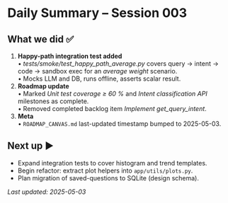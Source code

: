 # Daily Summary – Session 003

## What we did ✅
1. **Happy-path integration test added**  
   • *tests/smoke/test_happy_path_average.py* covers query → intent → code → sandbox exec for an *average weight* scenario.  
   • Mocks LLM and DB, runs offline, asserts scalar result.  
2. **Roadmap update**  
   • Marked *Unit test coverage ≥ 60 %* and *Intent classification API* milestones as complete.  
   • Removed completed backlog item *Implement get_query_intent*.  
3. **Meta**  
   • `ROADMAP_CANVAS.md` last-updated timestamp bumped to 2025-05-03.

## Next up ▶️
- Expand integration tests to cover histogram and trend templates.  
- Begin refactor: extract plot helpers into `app/utils/plots.py`.  
- Plan migration of saved-questions to SQLite (design schema).

_Last updated: 2025-05-03_ 